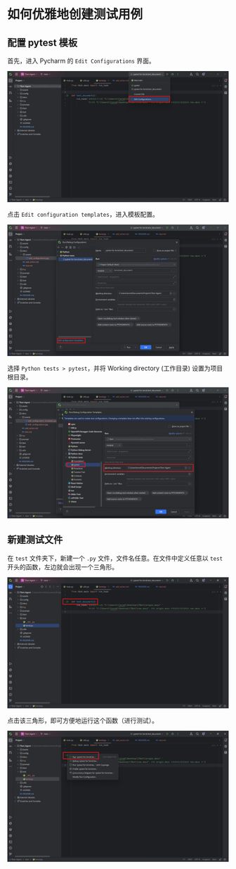 # 如何优雅地创建测试用例

## 配置 pytest 模板

首先，进入 Pycharm 的 `Edit Configurations` 界面。

![edit_configurations.jpg](assets/edit_configurations.jpg)

点击 `Edit configuration templates`，进入模板配置。

![edit_configuration_templates.jpg](assets/edit_configuration_templates.jpg)

选择 `Python tests > pytest`，并将 Working directory (工作目录) 设置为项目根目录。

![template_configuration.jpg](assets/template_configuration.jpg)

## 新建测试文件

在 `test` 文件夹下，新建一个 `.py` 文件，文件名任意。在文件中定义任意以 `test` 开头的函数，左边就会出现一个三角形。

![add_test.jpg](assets/add_test.jpg)

点击该三角形，即可方便地运行这个函数（进行测试）。

![run_pytest.jpg](assets/run_pytest.jpg)